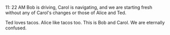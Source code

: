 
11: 22 AM Bob is driving, Carol is navigating, and we are starting fresh without any of Carol's changes or those of Alice and Ted.

Ted loves tacos.
Alice like tacos too.
This is Bob and Carol. We are eternally confused.

